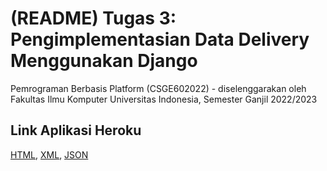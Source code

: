 # (README) Tugas 3: Pengimplementasian Data Delivery Menggunakan Django

Pemrograman Berbasis Platform (CSGE602022) - diselenggarakan oleh Fakultas Ilmu Komputer Universitas Indonesia, Semester Ganjil 2022/2023

## Link Aplikasi Heroku
[HTML](http://lokeswara-pbp-tugas2.herokuapp.com/mywatchlist/html/), [XML](http://lokeswara-pbp-tugas2.herokuapp.com/mywatchlist/xml/), [JSON](http://lokeswara-pbp-tugas2.herokuapp.com/mywatchlist/json/)
